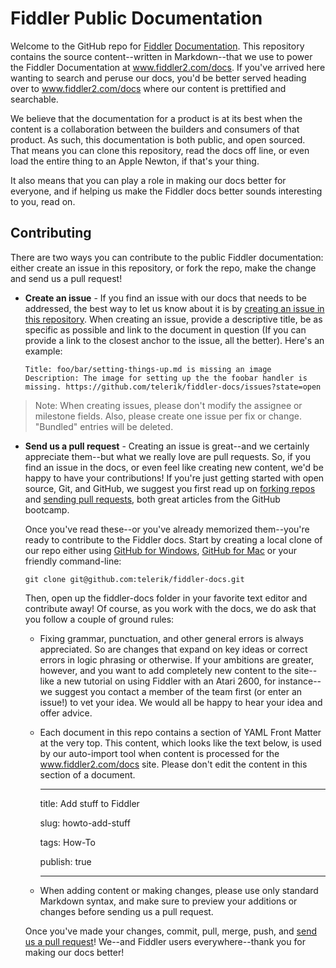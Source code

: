 <h1>
<a name="fiddler-public-documentation" class="anchor" href="#fiddler-public-documentation"><span class="mini-icon mini-icon-link"></span></a>Fiddler Public Documentation</h1>

<p>Welcome to the GitHub repo for <a href="http://www.fiddler2.com">Fiddler</a> <a href="http://www.fiddler2.com/docs/">Documentation</a>. This repository contains the source content--written in Markdown--that we use to power the Fiddler Documentation at <a href="http://www.fiddler2.com/docs">www.fiddler2.com/docs</a>. If you've arrived here wanting to search and peruse our docs, you'd be better served heading over to <a href="http:%5Cwww.fiddler2.com/docs">www.fiddler2.com/docs</a> where our content is prettified and searchable. </p>

<p>We believe that the documentation for a product is at its best when the content is a collaboration between the builders and consumers of that product. As such, this documentation is both public, and open sourced. That means you can clone this repository, read the docs off line, or even load the entire thing to an Apple Newton, if that's your thing.</p>

<p>It also means that you can play a role in making our docs better for everyone, and if helping us make the Fiddler docs better sounds interesting to you, read on.</p>

<h2>
<a name="contributing" class="anchor" href="#contributing"><span class="mini-icon mini-icon-link"></span></a>Contributing</h2>

<p>There are two ways you can contribute to the public Fiddler documentation: either create an issue in this repository, or fork the repo, make the change and send us a pull request!</p>

<ul>
<li>
<p><strong>Create an issue</strong> - If you find an issue with our docs that needs to be addressed, the best way to let us know about it is by <a href="https://github.com/telerik/fiddler-docs/issues?state=open">creating an issue in this repository</a>. When creating an issue, provide a descriptive title, be as specific as possible and link to the document in question (If you can provide a link to the closest anchor to the issue, all the better). Here's an example:</p>

<pre><code>Title: foo/bar/setting-things-up.md is missing an image
Description: The image for setting up the the foobar handler is missing. https://github.com/telerik/fiddler-docs/issues?state=open
</code></pre>
</li>
</ul><blockquote>
<p>Note: When creating issues, please don't modify the assignee or milestone fields. Also, please create one issue per fix or change. "Bundled" entries will be deleted.</p>
</blockquote>

<ul>
<li>
<p><strong>Send us a pull request</strong> - Creating an issue is great--and we certainly appreciate them--but what we really love are pull requests. So, if you find an issue in the docs, or even feel like creating new content, we'd be happy to have your contributions! If you're just getting started with open source, Git, and GitHub, we suggest you first read up on <a href="https://help.github.com/articles/fork-a-repo">forking repos</a> and <a href="https://help.github.com/articles/using-pull-requests">sending pull requests</a>, both great articles from the GitHub bootcamp.  </p>

<p>Once you've read these--or you've already memorized them--you're ready to contribute to the Fiddler docs. Start by creating a local clone of our repo either using <a href="http://windows.github.com/">GitHub for Windows</a>, <a href="http://mac.github.com/">GitHub for Mac</a> or your friendly command-line:</p>

<pre><code>git clone git@github.com:telerik/fiddler-docs.git
</code></pre>

<p>Then, open up the fiddler-docs folder in your favorite text editor and contribute away! Of course, as you work with the docs, we do ask that you follow a couple of ground rules:</p>

<ul>
<li>Fixing grammar, punctuation, and other general errors is always appreciated. So are changes that expand on key ideas or correct errors in logic phrasing or otherwise. If your ambitions are greater, however, and you want to add completely new content to the site--like a new tutorial on using Fiddler with an Atari 2600, for instance--we suggest you contact a member of the team first (or enter an issue!) to vet your idea. We would all be happy to hear your idea and offer advice.</li>
<li>
<p>Each document in this repo contains a section of YAML Front Matter at the very top. This content, which looks like the text below, is used by our auto-import tool when content is processed for the <a href="http://www.fiddler2.com/docs">www.fiddler2.com/docs</a> site. Please don't edit the content in this section of a document.</p>

<hr>
<p>title: Add stuff to Fiddler</p>

<p>slug: howto-add-stuff</p>

<p>tags: How-To</p>

<p>publish: true</p>

<hr>
</li>
<li><p>When adding content or making changes, please use only standard Markdown syntax, and make sure to preview your additions or changes before sending us a pull request. </p></li>
</ul>
<p>Once you've made your changes, commit, pull, merge, push, and <a href="https://help.github.com/articles/using-pull-requests">send us a pull request</a>! We--and Fiddler users everywhere--thank you for making our docs better! </p>
</li>
</ul></article>
